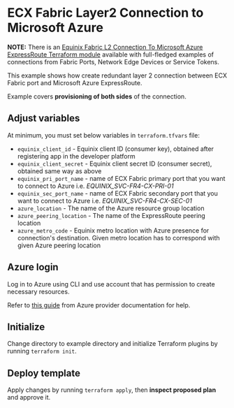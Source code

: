# ECX Fabric Layer2 Connection to Microsoft Azure

**NOTE:** There is an
[Equinix Fabric L2 Connection To Microsoft Azure ExpressRoute Terraform module](https://registry.terraform.io/modules/equinix-labs/fabric-connection-azure/equinix/latest)
available with full-fledged examples of connections from Fabric Ports, Network Edge Devices
or Service Tokens.

This example shows how create redundant layer 2 connection between ECX Fabric port
and Microsoft Azure ExpressRoute.

Example covers **provisioning of both sides** of the connection.

## Adjust variables

At minimum, you must set below variables in `terraform.tfvars` file:

* `equinix_client_id` - Equinix client ID (consumer key), obtained after
registering app in the developer platform
* `equinix_client_secret` - Equinix client secret ID (consumer secret),
obtained same way as above
* `equinix_pri_port_name` - name of ECX Fabric primary port that you want
to connect to Azure i.e. *EQUINIX_SVC-FR4-CX-PRI-01*
* `equinix_sec_port_name` - name of ECX Fabric secondary port that you want to
connect to Azure i.e. *EQUINIX_SVC-FR4-CX-SEC-01*
* `azure_location` - The name of the Azure resource group location
* `azure_peering_location` - The name of the ExpressRoute peering location
* `azure_metro_code` - Equinix metro location with Azure presence for connection's
destination. Given metro location has to correspond with given Azure peering location

## Azure login

Log in to Azure using CLI and use account that has permission to create
necessary resources.

Refer to [this guide](https://www.terraform.io/docs/providers/azurerm/guides/azure_cli.html)
from Azure provider documentation for help.

## Initialize

Change directory to example directory and initialize Terraform plugins
by running `terraform init`.

## Deploy template

Apply changes by running `terraform apply`, then **inspect proposed plan**
and approve it.
